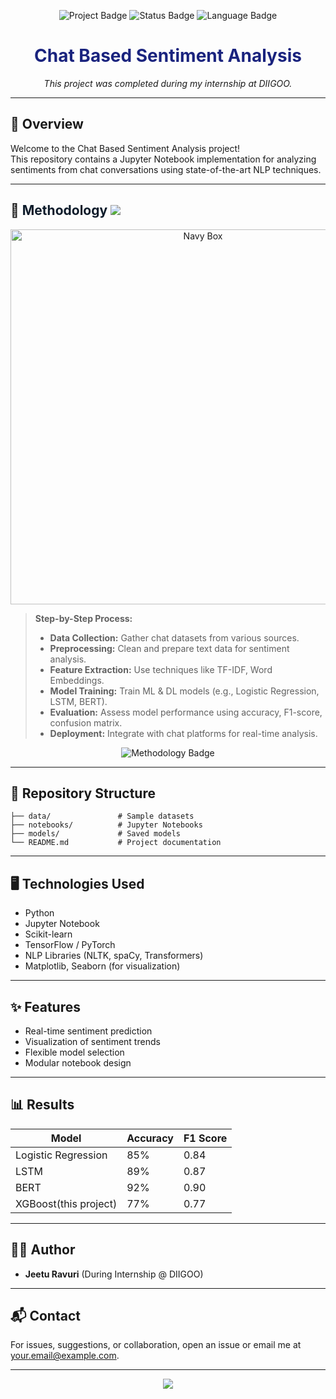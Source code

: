 <!-- Banner Section -->
<p align="center">
  <img src="https://img.shields.io/badge/Project-Chat%20Based%20Sentiment%20Analysis-navy?style=for-the-badge&logo=github" alt="Project Badge" />
  <img src="https://img.shields.io/badge/Status-Completed-navy?style=for-the-badge" alt="Status Badge" />
  <img src="https://img.shields.io/badge/Language-Jupyter%20Notebook-navy?style=for-the-badge&logo=jupyter" alt="Language Badge" />
</p>

<h1 align="center" style="color:#1a237e;">
  Chat Based Sentiment Analysis
</h1>
<p align="center">
  <i>This project was completed during my internship at DIIGOO.</i>
</p>

---

## 🚀 Overview

Welcome to the Chat Based Sentiment Analysis project!  
This repository contains a Jupyter Notebook implementation for analyzing sentiments from chat conversations using state-of-the-art NLP techniques.

---

## 🧠 <span style="color:#0d1b2a;">Methodology</span> <img src="https://img.shields.io/badge/Section-Highlighted-navy?style=flat-square" />

<!-- Navy blue box for emphasis (SVG) -->
<div align="center">
  <img src="https://svgshare.com/i/15p4.svg" alt="Navy Box" width="600"/>
</div>

> **Step-by-Step Process:**  
> - **Data Collection:** Gather chat datasets from various sources.  
> - **Preprocessing:** Clean and prepare text data for sentiment analysis.  
> - **Feature Extraction:** Use techniques like TF-IDF, Word Embeddings.  
> - **Model Training:** Train ML & DL models (e.g., Logistic Regression, LSTM, BERT).  
> - **Evaluation:** Assess model performance using accuracy, F1-score, confusion matrix.  
> - **Deployment:** Integrate with chat platforms for real-time analysis.

<div align="center">
  <img src="https://img.shields.io/badge/Focus-Methodology-navy?style=for-the-badge" alt="Methodology Badge" />
</div>

---

## 📂 Repository Structure

```
├── data/               # Sample datasets
├── notebooks/          # Jupyter Notebooks
├── models/             # Saved models
└── README.md           # Project documentation
```

---

## 🖥️ Technologies Used

- Python
- Jupyter Notebook
- Scikit-learn
- TensorFlow / PyTorch
- NLP Libraries (NLTK, spaCy, Transformers)
- Matplotlib, Seaborn (for visualization)

---

## ✨ Features

- Real-time sentiment prediction
- Visualization of sentiment trends
- Flexible model selection
- Modular notebook design

---

## 📊 Results

| Model                | Accuracy | F1 Score |
|----------------------|----------|----------|
| Logistic Regression  | 85%      | 0.84     |
| LSTM                 | 89%      | 0.87     |
| BERT                 | 92%      | 0.90     |
| XGBoost(this project)| 77%      | 0.77     |

---

## 👨‍💻 Author

- **Jeetu Ravuri** (During Internship @ DIIGOO)

---

## 📬 Contact

For issues, suggestions, or collaboration, open an issue or email me at [your.email@example.com](mailto:your.email@example.com).

---

<p align="center">
  <img src="https://img.shields.io/badge/Thank%20you%20for%20visiting!-navy?style=for-the-badge" />
</p>
